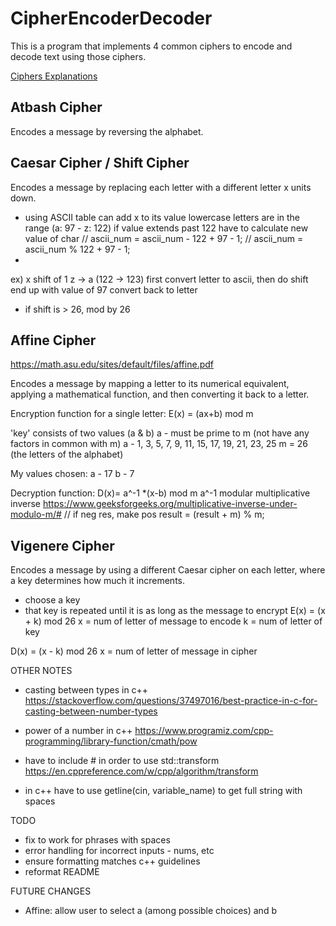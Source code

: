 # CipherEncoderDecoder

This is a program that implements 4 common ciphers to encode and decode text using those ciphers.

[Ciphers Explanations](https://www.tutorialspoint.com/cryptography/traditional_ciphers.htm)

## Atbash Cipher

Encodes a message by reversing the alphabet. 

## Caesar Cipher / Shift Cipher

Encodes a message by replacing each letter with a different letter x units down.
- using ASCII table can add x to its value
lowercase letters are in the range (a: 97 - z: 122)
if value extends past 122 have to calculate new value of char
// ascii_num = ascii_num - 122 + 97 - 1;
// ascii_num = ascii_num % 122 + 97 - 1;
- 
ex) x shift of 1
z -> a (122 -> 123)
first convert letter to ascii, then do shift
end up with value of 97
convert back to letter

- if shift is > 26, mod by 26


## Affine Cipher
https://math.asu.edu/sites/default/files/affine.pdf

Encodes a message by mapping a letter to its numerical equivalent, applying a mathematical function, and then converting
it back to a letter.

Encryption function for a single letter: E(x) = (ax+b) mod m

'key' consists of two values (a & b)
a - must be prime to m (not have any factors in common with m)
a - 1, 3, 5, 7, 9, 11, 15, 17, 19, 21, 23, 25
m = 26 (the letters of the alphabet)

My values chosen:
a - 17
b - 7

Decryption function: D(x)= a^-1 *(x-b) mod m
a^-1 modular multiplicative inverse
https://www.geeksforgeeks.org/multiplicative-inverse-under-modulo-m/#
// if neg res, make pos
   result = (result + m) % m;

## Vigenere Cipher

Encodes a message by using a different Caesar cipher on each letter, where a key determines how much it increments.

- choose a key
- that key is repeated until it is as long as the message to encrypt
E(x) = (x + k) mod 26
x = num of letter of message to encode
k = num of letter of key 

D(x) = (x - k) mod 26
x = num of letter of message in cipher

OTHER NOTES

- casting between types in c++
https://stackoverflow.com/questions/37497016/best-practice-in-c-for-casting-between-number-types

- power of a number in c++
 https://www.programiz.com/cpp-programming/library-function/cmath/pow

- have to include # <algorithm> in order to use std::transform 
https://en.cppreference.com/w/cpp/algorithm/transform

- in c++ have to use getline(cin, variable_name) to get full string with spaces

TODO
- fix to work for phrases with spaces
- error handling for incorrect inputs - nums, etc
- ensure formatting matches c++ guidelines
- reformat README

FUTURE CHANGES
- Affine: allow user to select a (among possible choices) and b
